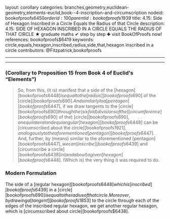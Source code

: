 layout: corollary
categories: branches,geometry,euclidean-geometry,elements-euclid,book--4-inscription-and-circumscription
nodeid: bookofproofs$6450
orderid: 100
parentid: bookofproofs$1939
title: 4.15: Side of Hexagon Inscribed in a Circle Equals the Radius of that Circle
description: 4.15: SIDE OF HEXAGON INSCRIBED IN A CIRCLE EQUALS THE RADIUS OF THAT CIRCLE &#9733; graduate maths &#10004; step by step &#10010; visit BookOfProofs now!
references: bookofproofs$6419
keywords: circle,equals,hexagon,inscribed,radius,side,that,hexagon inscribed in a circle
contributors: @Fitzpatrick,bookofproofs

---


---

### (Corollary to Proposition 15 from Book 4 of Euclid's “Elements”)

> So, from this, (it is) manifest that a side of the [hexagon][bookofproofs$6448] is equal to the [radius][bookofproofs$690] of the [circle][bookofproofs$690]. And similarly to a [pentagon][bookofproofs$6447], if we draw tangents to the [circle][bookofproofs$690] through the (sixfold) divisions of the ([circumference][bookofproofs$690] of the) [circle][bookofproofs$690], an equilateral and equiangular [hexagon][bookofproofs$6448] can be [circumscribed about the circle][bookofproofs$1921], analogously to the aforementioned [pentagon][bookofproofs$6447]. And, further, by (means) similar to the aforementioned [pentagon][bookofproofs$6447], we can [inscribe][bookofproofs$6439] and [circumscribe a circle][bookofproofs$6438] in (and about) a given [hexagon][bookofproofs$6448]. (Which is) the very thing it was required to do.

### Modern Formulation

The side of a [regular hexagon][bookofproofs$6448] which is [inscribed][bookofproofs$6439] in a [circle][bookofproofs$690] is equal to the radius of that circle. Moreover, by drawing a [tangent][bookofproofs$1853] to the circle through each of the edges of the inscribed regular hexagon, we get another regular hexagon, which is [circumscribed about circle][bookofproofs$6438].
